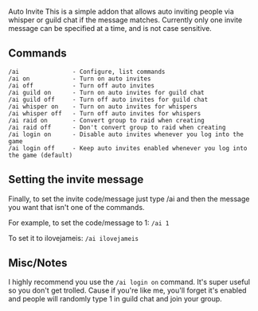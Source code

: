 Auto Invite
This is a simple addon that allows auto inviting people via whisper or guild chat if the message matches.
Currently only one invite message can be specified at a time, and is not case sensitive.


## Commands
```
/ai               - Configure, list commands
/ai on            - Turn on auto invites
/ai off           - Turn off auto invites
/ai guild on      - Turn on auto invites for guild chat
/ai guild off     - Turn off auto invites for guild chat
/ai whisper on    - Turn on auto invites for whispers
/ai whisper off   - Turn off auto invites for whispers
/ai raid on       - Convert group to raid when creating
/ai raid off      - Don't convert group to raid when creating
/ai login on      - Disable auto invites whenever you log into the game
/ai login off     - Keep auto invites enabled whenever you log into the game (default)
```

## Setting the invite message
Finally, to set the invite code/message just type /ai and then the message you want that isn't one of the commands.

For example, to set the code/message to 1:
`/ai 1`

To set it to ilovejameis:
`/ai ilovejameis`

## Misc/Notes
I highly recommend you use the `/ai login on` command. It's super useful so you don't get trolled. Cause if you're like me, you'll forget it's enabled and people will randomly type 1 in guild chat and join your group.
